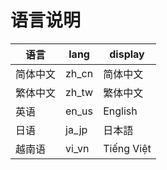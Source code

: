# 语言说明

| 语言  |  lang  | display       |
|------|-------------------|---------------------|
| 简体中文 |  zh_cn  |     简体中文     |
| 繁体中文 |  zh_tw  |     繁体中文     |          
| 英语     |  en_us  |     English     |
| 日语     |  ja_jp  |     日本語     |
| 越南语     |  vi_vn  |     Tiếng Việt     |